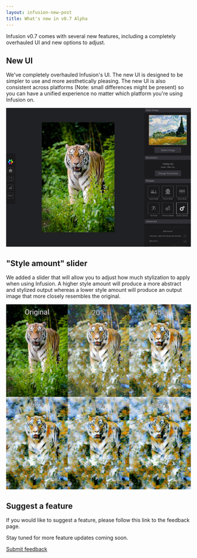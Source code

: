 ```yaml
---
layout: infusion-new-post
title: What's new in v0.7 Alpha
---
```

Infusion v0.7 comes with several new features, including a completely overhauled UI and new options to adjust.

## New UI
We've completely overhauled Infusion's UI. The new UI is designed to be simpler to use and more aesthetically pleasing. The new UI is also consistent across platforms (Note: small differences might be present) so you can have a unified experience no matter which platform you're using Infusion on.

![Infusion AI artist UI prototype](/news-assets/uiproto0.jpg)

## "Style amount" slider
We added a slider that will allow you to adjust how much stylization to apply when using Infusion. A higher style amount will produce a more abstract and stylized output whereas a lower style amount will produce an output image that more closely resembles the original.

![Infusion AI artist: controlling stylization amount](/news-assets/alpha.jpg)

## Suggest a feature
If you would like to suggest a feature, please follow this link to the feedback page. 

Stay tuned for more feature updates coming soon.

[Submit feedback](/infusion/feedback.html)